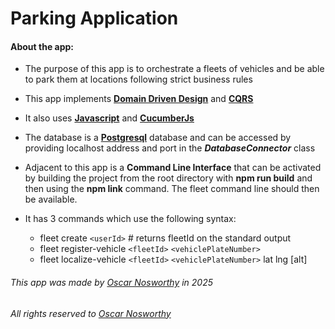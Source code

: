 # Parking Application

#### About the app:

- The purpose of this app is to orchestrate a fleets of vehicles and be able to park them at locations following strict business rules
- This app implements **[Domain Driven Design](https://martinfowler.com/bliki/DomainDrivenDesign.html)** and **[CQRS](https://martinfowler.com/bliki/CQRS.html)**
- It also uses **[Javascript](https://developer.mozilla.org/en-US/docs/Web/JavaScript)** and **[CucumberJs](https://cucumber.io)**
- The database is a **[Postgresql](https://www.postgresql.org/)** database and can be accessed by providing localhost address and port in the **_DatabaseConnector_** class

- Adjacent to this app is a **Command Line Interface** that can be activated by building the project from the root directory with **npm run build** and then using the **npm link** command. The fleet command line should then be available.
- It has 3 commands which use the following syntax:
     - fleet create `<userId>` # returns fleetId on the standard output
     - fleet register-vehicle `<fleetId>` `<vehiclePlateNumber>`
     - fleet localize-vehicle `<fleetId>` `<vehiclePlateNumber>` lat lng [alt]

###### This app was made by [Oscar Nosworthy](https://www.linkedin.com/in/oscar-nosworthy-84190424242/) in 2025

###### All rights reserved to [Oscar Nosworthy](https://www.linkedin.com/in/oscar-nosworthy-84190424242/)
